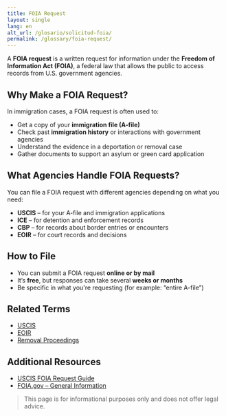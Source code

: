 ```yaml
---
title: FOIA Request
layout: single
lang: en
alt_url: /glosario/solicitud-foia/
permalink: /glossary/foia-request/
---
```


A **FOIA request** is a written request for information under the **Freedom of Information Act (FOIA)**, a federal law that allows the public to access records from U.S. government agencies.

## Why Make a FOIA Request?

In immigration cases, a FOIA request is often used to:

- Get a copy of your **immigration file (A-file)**
- Check past **immigration history** or interactions with government agencies
- Understand the evidence in a deportation or removal case
- Gather documents to support an asylum or green card application

## What Agencies Handle FOIA Requests?

You can file a FOIA request with different agencies depending on what you need:

- **USCIS** – for your A-file and immigration applications
- **ICE** – for detention and enforcement records
- **CBP** – for records about border entries or encounters
- **EOIR** – for court records and decisions

## How to File

- You can submit a FOIA request **online or by mail**
- It’s **free**, but responses can take several **weeks or months**
- Be specific in what you're requesting (for example: “entire A-file”)

## Related Terms

- [USCIS](/glossary/uscis/)
- [EOIR](/glossary/eoir/)
- [Removal Proceedings](/glossary/removal-proceedings/)

## Additional Resources

- [USCIS FOIA Request Guide](https://www.uscis.gov/records/request-records-through-the-freedom-of-information-act-or-privacy-act)
- [FOIA.gov – General Information](https://www.foia.gov/)

> This page is for informational purposes only and does not offer legal advice.